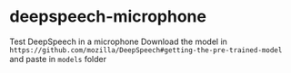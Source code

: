 # deepspeech-microphone
Test DeepSpeech in a microphone
Download the model in `https://github.com/mozilla/DeepSpeech#getting-the-pre-trained-model` and paste in `models` folder
